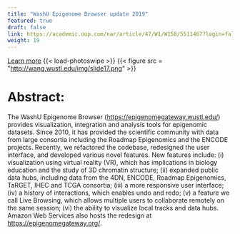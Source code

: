 ```yaml
---
title: "WashU Epigenome Browser update 2019"
featured: true
draft: false
link: https://academic.oup.com/nar/article/47/W1/W158/5511467?login=false
weight: 19
---
```


[Learn more](https://academic.oup.com/nar/article/47/W1/W158/5511467?login=false)
{{< load-photoswipe >}}
{{< figure src = "http://wang.wustl.edu/img/slide17.png" >}}

# Abstract:
The WashU Epigenome Browser (https://epigenomegateway.wustl.edu/) provides visualization, integration and analysis tools for epigenomic datasets. Since 2010, it has provided the scientific community with data from large consortia including the Roadmap Epigenomics and the ENCODE projects. Recently, we refactored the codebase, redesigned the user interface, and developed various novel features. New features include: (i) visualization using virtual reality (VR), which has implications in biology education and the study of 3D chromatin structure; (ii) expanded public data hubs, including data from the 4DN, ENCODE, Roadmap Epigenomics, TaRGET, IHEC and TCGA consortia; (iii) a more responsive user interface; (iv) a history of interactions, which enables undo and redo; (v) a feature we call Live Browsing, which allows multiple users to collaborate remotely on the same session; (vi) the ability to visualize local tracks and data hubs. Amazon Web Services also hosts the redesign at https://epigenomegateway.org/.